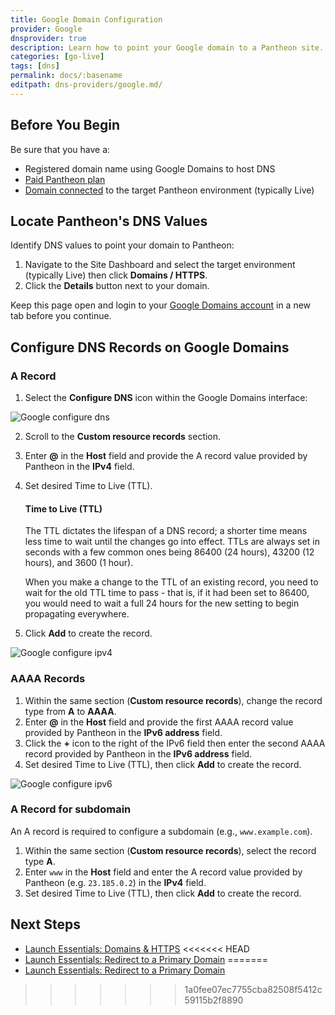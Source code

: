 ```yaml
---
title: Google Domain Configuration
provider: Google
dnsprovider: true
description: Learn how to point your Google domain to a Pantheon site.
categories: [go-live]
tags: [dns]
permalink: docs/:basename
editpath: dns-providers/google.md/
---
```

## Before You Begin
Be sure that you have a:

- Registered domain name using Google Domains to host DNS
- [Paid Pantheon plan](/guides/launch/plans)
- [Domain connected](/guides/launch/domains) to the target Pantheon environment (typically Live)

## Locate Pantheon's DNS Values
Identify DNS values to point your domain to Pantheon:

1. Navigate to the Site Dashboard and select the target environment (typically <span class="glyphicons glyphicons-cardio"></span> Live) then click **<span class="glyphicons glyphicons-global"></span> Domains / HTTPS**.
2. Click the **Details** button next to your domain.

Keep this page open and login to your [Google Domains account](https://domains.google.com/registrar) in a new tab before you continue.

## Configure DNS Records on Google Domains

### A Record
1. Select the **Configure DNS** icon within the Google Domains interface:

  ![Google configure dns](../../images/google-config-dns.png)

2. Scroll to the **Custom resource records** section.
3. Enter **@** in the **Host** field and provide the A record value provided by Pantheon in the **IPv4** field.
4. Set desired Time to Live (TTL).

    <Accordion title="Learn More" id="ttl" icon="info-sign">

    #### Time to Live (TTL)

    The TTL dictates the lifespan of a DNS record; a shorter time means less time to wait until the changes go into effect. TTLs are always set in seconds with a few common ones being 86400 (24 hours),  43200 (12 hours), and 3600 (1 hour).

    When you make a change to the TTL of an existing record, you need to wait for the old TTL time to pass - that is, if it had been set to 86400, you would need to wait a full 24 hours for the new setting to begin propagating everywhere.

    </Accordion>

5. Click **Add** to create the record.

![Google configure ipv4](../../images/google-a-record.png)


### AAAA Records

1. Within the same section (**Custom resource records**), change the record type from **A** to **AAAA**.
2. Enter **@** in the **Host** field and provide the first AAAA record value provided by Pantheon in the **IPv6 address** field.
3. Click the **+** icon to the right of the IPv6 field then enter the second AAAA record provided by Pantheon in the **IPv6 address** field.
4. Set desired Time to Live (TTL), then click **Add** to create the record.

![Google configure ipv6](../../images/google-aaaa.png)


### A Record for subdomain
An A record is required to configure a subdomain (e.g., `www.example.com`).

1. Within the same section (**Custom resource records**), select the record type **A**.
2. Enter `www` in the **Host** field and enter the A record value provided by Pantheon (e.g. `23.185.0.2`) in the **IPv4** field.
3. Set desired Time to Live (TTL), then click **Add** to create the record.

## Next Steps

* [Launch Essentials: Domains & HTTPS](/guides/launch/domains)
<<<<<<< HEAD
* [Launch Essentials: Redirect to a Primary Domain](/guides/launch/redirects)
=======
* [Launch Essentials: Redirect to a Primary Domain](/guides/launch/redirect)
>>>>>>> 1a0fee07ec7755cba82508f5412c59115b2f8890
